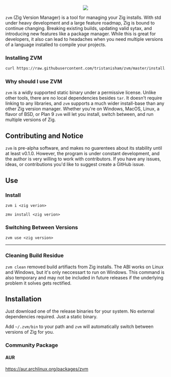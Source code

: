 <p align="center">
  <img src ="https://user-images.githubusercontent.com/23124818/206966435-f5702a58-8b0e-4eb4-9dc4-b5e41ad27d8b.png"/>
</p
  
`zvm` (Zig Version Manager) is a tool for managing your Zig installs. With std under heavy development and a 
large feature roadmap, Zig is bound to continue changing. Breaking existing builds, updating 
valid sytax, and introducing new features like a package manager. While this is great for developers, it also
can lead to headaches when you need multiple versions of a language installed to compile your projects.

### Installing ZVM
```sh
curl https://raw.githubusercontent.com/tristanisham/zvm/master/install.sh | bash
```

### Why should I use ZVM
`zvm` is a widly supported static binary under a permissive license. Unlike other tools, there are no local dependencies besides `tar`. It doesn't require linking to any libraries, and `zvm` supports a much wider install-base than any other Zig version manager. Whether you're on Windows, MacOS, Linux, a flavor of BSD, or Plan 9 `zvm` will let you install, switch between, and run multiple versions of Zig.

## Contributing and Notice
`zvm` is pre-alpha software, and makes no guarentees about its stability until at least v0.1.0. However, the program is under constant development, and the author is very willing to work with contributors. If you have any issues, ideas, or contributions you'd like to suggest create a GitHub issue. 

## Use
### Install
`zvm i <zig verion>`

`zmv install <zig verion>`

### Switching Between Versions
`zvm use <zig version>`
<hr>

### Cleaning Build Residue
`zvm clean` removed build artifiacts from Zig installs. The ABI works on Linux and Windows, but it's only neccessart to run on Windows. This command is also temporary and may not be included in future releases if the underlying problem it solves gets rectified.

## Installation
Just download one of the release binaries for your system. No external dependencies required. Just a static binary.

Add `~/.zvm/bin` to your path and `zvm` will automatically switch between versions of Zig for you.

### Community Package
#### AUR
https://aur.archlinux.org/packages/zvm

